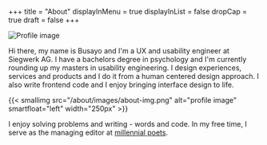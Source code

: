 +++
title = "About"
displayInMenu = true
displayInList = false
dropCap = true
draft = false
+++

![Profile image](/about/images/about-img.png)

Hi there, my name is Busayo and I'm a UX and usability engineer at Siegwerk AG. I have a bachelors degree in psychology and I'm currently rounding up my masters in usability engineering. I design experiences, services and products and I do it from a human centered design approach. I also write frontend code and I enjoy bringing interface design to life.

{{< smallimg src="/about/images/about-img.png" alt="profile image" smartfloat="left" width="250px" >}}

I enjoy solving problems and writing - words and code. In my free time, I serve as the managing editor at [millennial poets](https://medium.com/@millennialpoets).
